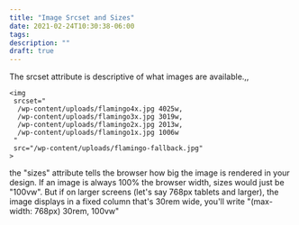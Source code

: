 ```yaml
---
title: "Image Srcset and Sizes"
date: 2021-02-24T10:30:38-06:00
tags: 
description: ""
draft: true
---
```


The srcset attribute is descriptive of what images are available.,,
```
<img
 srcset="
  /wp-content/uploads/flamingo4x.jpg 4025w,
  /wp-content/uploads/flamingo3x.jpg 3019w,
  /wp-content/uploads/flamingo2x.jpg 2013w,
  /wp-content/uploads/flamingo1x.jpg 1006w
 "
 src="/wp-content/uploads/flamingo-fallback.jpg"
>
```
the "sizes" attribute tells the browser how big the image is rendered in your design.  If an image is always 100% the browser width, sizes would just be "100vw".  But if on larger screens (let's say 768px tablets and larger), the image displays in a fixed column that's 30rem wide, you'll write "(max-width: 768px) 30rem, 100vw"